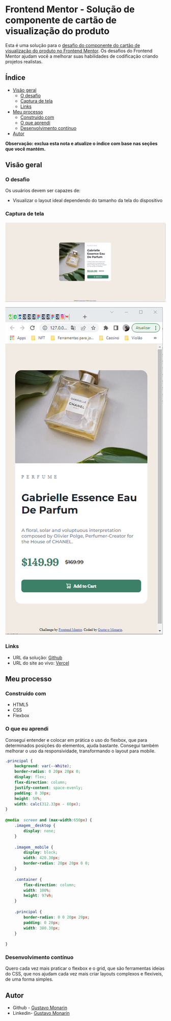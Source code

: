 # Frontend Mentor - Solução de componente de cartão de visualização do produto

Esta é uma solução para o [desafio do componente do cartão de visualização do produto no Frontend Mentor](https://www.frontendmentor.io/challenges/product-preview-card-component-GO7UmttRfa). Os desafios do Frontend Mentor ajudam você a melhorar suas habilidades de codificação criando projetos realistas.

## Índice

- [Visão geral](#visão-geral)
  - [O desafio](#o-desafio)
  - [Captura de tela](#captura-de-tela)
  - [Links](#links)
- [Meu processo](#meu-processo)
  - [Construído com](#construído-com)
  - [O que aprendi](#o-que-aprendi)
  - [Desenvolvimento contínuo](#desenvolvimento-contínuo)
- [Autor](#autor)

**Observação: exclua esta nota e atualize o índice com base nas seções que você mantém.**

## Visão geral

### O desafio

Os usuários devem ser capazes de:

- Visualizar o layout ideal dependendo do tamanho da tela do dispositivo

### Captura de tela
![](./screenshot/desktop.PNG)

![](./screenshot/mobile.png)

### Links

- URL da solução: [Github](https://github.com/guhmonarin/product-preview-card-component-main)
- URL do site ao vivo: [Vercel]([https://your-live-site-url.com](https://product-preview-card-component-main-brown-rho.vercel.app/))

## Meu processo

### Construído com

- HTML5
- CSS
- Flexbox


### O que eu aprendi

Consegui entender e colocar em prática o uso do flexbox, que para determinados posições do elementos, ajuda bastante. Consegui também melhorar o uso da responsividade, transformando o layout para mobile.
``` css
.principal {
    background: var(--White);
    border-radius: 0 20px 20px 0;
    display: flex;
    flex-direction: column;
    justify-content: space-evenly;
    padding: 0 30px;
    height: 50%;
    width: calc(312.33px - 60px);
}

@media  screen and (max-width:650px) {
    .imagem__desktop {
        display: none;
    }

    .imagem__mobile {
        display: block;
        width: 420.30px;
        border-radius: 20px 20px 0 0;
    }
    
    .container {
        flex-direction: column;
        width: 100%;
        height: 97vh;
    }

    .principal {
        border-radius: 0 0 20px 20px;
        padding: 0 20px;
        width: 380.30px;
    }

}
```

### Desenvolvimento contínuo

Quero cada vez mais praticar o flexbox e o grid, que são ferramentas ideias do CSS, que nos ajudam cada vez mais criar layouts complexos e flexíveis, de uma forma simples.

## Autor

- Github - [Gustavo Monarin](https://github.com/guhmonarin)
- Linkedin- [Gustavo Monarin](https://www.linkedin.com/in/gustavo-monarin-652672127/)
